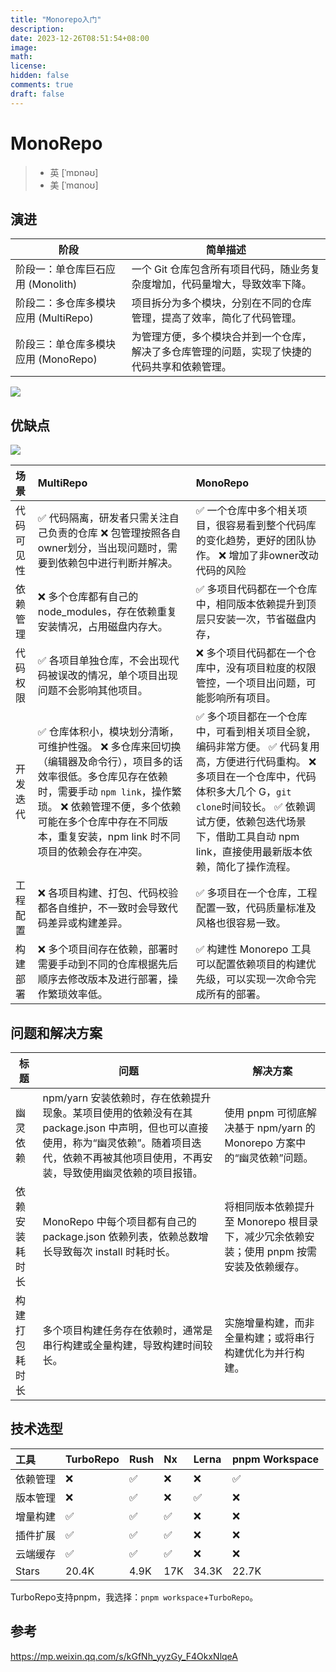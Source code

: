 ```yaml
---
title: "Monorepo入门"
description: 
date: 2023-12-26T08:51:54+08:00
image: 
math: 
license: 
hidden: false
comments: true
draft: false
---
```




# MonoRepo

> - 英 [ˈmɒnəʊ]
> - 美 [ˈmɑnoʊ]



## 演进

| 阶段                                 | 简单描述                                                     |
| ------------------------------------ | ------------------------------------------------------------ |
| 阶段一：单仓库巨石应用 (Monolith)    | 一个 Git 仓库包含所有项目代码，随业务复杂度增加，代码量增大，导致效率下降。 |
| 阶段二：多仓库多模块应用 (MultiRepo) | 项目拆分为多个模块，分别在不同的仓库管理，提高了效率，简化了代码管理。 |
| 阶段三：单仓库多模块应用 (MonoRepo)  | 为管理方便，多个模块合并到一个仓库，解决了多仓库管理的问题，实现了快捷的代码共享和依赖管理。 |



![](https://cdn.jsdelivr.net/gh/haibinyang/img@main/picgo/20231226090218.png)



## 优缺点



![](https://cdn.jsdelivr.net/gh/haibinyang/img@main/picgo/20231226090552.png)

| 场景       | MultiRepo                                                    | MonoRepo                                                     |
| :--------- | :----------------------------------------------------------- | :----------------------------------------------------------- |
| 代码可见性 | ✅ 代码隔离，研发者只需关注自己负责的仓库 ❌ 包管理按照各自owner划分，当出现问题时，需要到依赖包中进行判断并解决。 | ✅ 一个仓库中多个相关项目，很容易看到整个代码库的变化趋势，更好的团队协作。 ❌ 增加了非owner改动代码的风险 |
| 依赖管理   | ❌ 多个仓库都有自己的 node_modules，存在依赖重复安装情况，占用磁盘内存大。 | ✅ 多项目代码都在一个仓库中，相同版本依赖提升到顶层只安装一次，节省磁盘内存， |
| 代码权限   | ✅ 各项目单独仓库，不会出现代码被误改的情况，单个项目出现问题不会影响其他项目。 | ❌ 多个项目代码都在一个仓库中，没有项目粒度的权限管控，一个项目出问题，可能影响所有项目。 |
| 开发迭代   | ✅ 仓库体积小，模块划分清晰，可维护性强。 ❌ 多仓库来回切换（编辑器及命令行），项目多的话效率很低。多仓库见存在依赖时，需要手动 `npm link`，操作繁琐。 ❌ 依赖管理不便，多个依赖可能在多个仓库中存在不同版本，重复安装，npm link 时不同项目的依赖会存在冲突。 | ✅ 多个项目都在一个仓库中，可看到相关项目全貌，编码非常方便。 ✅ 代码复用高，方便进行代码重构。 ❌ 多项目在一个仓库中，代码体积多大几个 G，`git clone`时间较长。 ✅ 依赖调试方便，依赖包迭代场景下，借助工具自动 npm link，直接使用最新版本依赖，简化了操作流程。 |
| 工程配置   | ❌ 各项目构建、打包、代码校验都各自维护，不一致时会导致代码差异或构建差异。 | ✅ 多项目在一个仓库，工程配置一致，代码质量标准及风格也很容易一致。 |
| 构建部署   | ❌ 多个项目间存在依赖，部署时需要手动到不同的仓库根据先后顺序去修改版本及进行部署，操作繁琐效率低。 | ✅ 构建性 Monorepo 工具可以配置依赖项目的构建优先级，可以实现一次命令完成所有的部署。 |



## 问题和解决方案



| 标题           | 问题                                                         | 解决方案                                                     |
| -------------- | ------------------------------------------------------------ | ------------------------------------------------------------ |
| 幽灵依赖       | npm/yarn 安装依赖时，存在依赖提升现象。某项目使用的依赖没有在其 package.json 中声明，但也可以直接使用，称为“幽灵依赖”。随着项目迭代，依赖不再被其他项目使用，不再安装，导致使用幽灵依赖的项目报错。 | 使用 pnpm 可彻底解决基于 npm/yarn 的 Monorepo 方案中的“幽灵依赖”问题。 |
| 依赖安装耗时长 | MonoRepo 中每个项目都有自己的 package.json 依赖列表，依赖总数增长导致每次 install 时耗时长。 | 将相同版本依赖提升至 Monorepo 根目录下，减少冗余依赖安装；使用 pnpm 按需安装及依赖缓存。 |
| 构建打包耗时长 | 多个项目构建任务存在依赖时，通常是串行构建或全量构建，导致构建时间较长。 | 实施增量构建，而非全量构建；或将串行构建优化为并行构建。     |



## 技术选型



| 工具     | TurboRepo | Rush | Nx   | Lerna | pnpm Workspace |
| :------- | :-------- | :--- | :--- | :---- | :------------- |
| 依赖管理 | ❌         | ✅    | ❌    | ❌     | ✅              |
| 版本管理 | ❌         | ✅    | ❌    | ✅     | ❌              |
| 增量构建 | ✅         | ✅    | ✅    | ❌     | ❌              |
| 插件扩展 | ✅         | ✅    | ✅    | ❌     | ❌              |
| 云端缓存 | ✅         | ✅    | ✅    | ❌     | ❌              |
| Stars    | 20.4K     | 4.9K | 17K  | 34.3K | 22.7K          |

TurboRepo支持pnpm，我选择：`pnpm workspace`+`TurboRepo`。



## 参考

https://mp.weixin.qq.com/s/kGfNh_yyzGy_F4OkxNlqeA